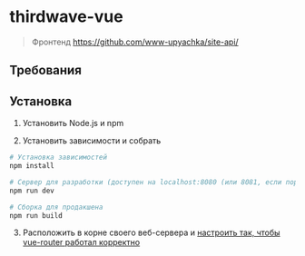 # thirdwave-vue

> Фронтенд https://github.com/www-upyachka/site-api/

## Требования

## Установка

1. Установить Node.js и npm

2. Установить зависимости и собрать

``` bash
# Установка зависимостей
npm install

# Сервер для разработки (доступен на localhost:8080 (или 8081, если порт занят))
npm run dev

# Сборка для продакшена
npm run build
```

3. Расположить в корне своего веб-сервера и [настроить так, чтобы vue-router работал корректно](https://router.vuejs.org/guide/essentials/history-mode.html#example-server-configurations)
